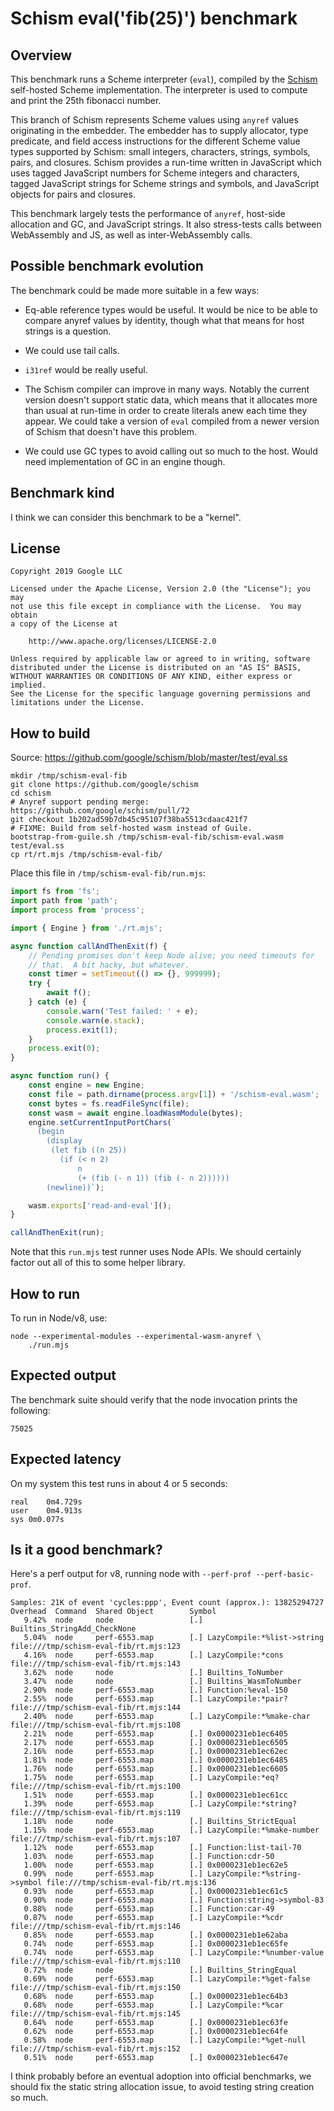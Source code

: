 # Schism eval('fib(25)') benchmark

## Overview

This benchmark runs a Scheme interpreter (`eval`), compiled by the
[Schism](https://github.com/google/schism) self-hosted Scheme
implementation.  The interpreter is used to compute and print the 25th
fibonacci number.

This branch of Schism represents Scheme values using `anyref` values
originating in the embedder.  The embedder has to supply allocator, type
predicate, and field access instructions for the different Scheme value
types supported by Schism: small integers, characters, strings, symbols,
pairs, and closures.  Schism provides a run-time written in JavaScript
which uses tagged JavaScript numbers for Scheme integers and characters,
tagged JavaScript strings for Scheme strings and symbols, and JavaScript
objects for pairs and closures.

This benchmark largely tests the performance of `anyref`, host-side
allocation and GC, and JavaScript strings.  It also stress-tests calls
between WebAssembly and JS, as well as inter-WebAssembly calls.

## Possible benchmark evolution

The benchmark could be made more suitable in a few ways:

 * Eq-able reference types would be useful.  It would be nice to be able
   to compare anyref values by identity, though what that means for host
   strings is a question.

 * We could use tail calls.

 * `i31ref` would be really useful.

 * The Schism compiler can improve in many ways.  Notably the current
   version doesn't support static data, which means that it allocates
   more than usual at run-time in order to create literals anew each
   time they appear.  We could take a version of `eval` compiled from a
   newer version of Schism that doesn't have this problem.

 * We could use GC types to avoid calling out so much to the host.
   Would need implementation of GC in an engine though.

## Benchmark kind

I think we can consider this benchmark to be a "kernel".

## License

```
Copyright 2019 Google LLC

Licensed under the Apache License, Version 2.0 (the "License"); you may
not use this file except in compliance with the License.  You may obtain
a copy of the License at

    http://www.apache.org/licenses/LICENSE-2.0

Unless required by applicable law or agreed to in writing, software
distributed under the License is distributed on an "AS IS" BASIS,
WITHOUT WARRANTIES OR CONDITIONS OF ANY KIND, either express or implied.
See the License for the specific language governing permissions and
limitations under the License.
```

## How to build

Source: https://github.com/google/schism/blob/master/test/eval.ss

```
mkdir /tmp/schism-eval-fib
git clone https://github.com/google/schism
cd schism
# Anyref support pending merge: https://github.com/google/schism/pull/72
git checkout 1b202ad59b7db45c95107f38ba5513cdaac421f7
# FIXME: Build from self-hosted wasm instead of Guile.
bootstrap-from-guile.sh /tmp/schism-eval-fib/schism-eval.wasm test/eval.ss
cp rt/rt.mjs /tmp/schism-eval-fib/
```

Place this file in `/tmp/schism-eval-fib/run.mjs`:

```js
import fs from 'fs';
import path from 'path';
import process from 'process';

import { Engine } from './rt.mjs';

async function callAndThenExit(f) {
    // Pending promises don't keep Node alive; you need timeouts for
    // that.  A bit hacky, but whatever.
    const timer = setTimeout(() => {}, 999999);
    try {
        await f();
    } catch (e) {
        console.warn('Test failed: ' + e);
        console.warn(e.stack);
        process.exit(1);
    }
    process.exit(0);
}

async function run() {
    const engine = new Engine;
    const file = path.dirname(process.argv[1]) + '/schism-eval.wasm';
    const bytes = fs.readFileSync(file);
    const wasm = await engine.loadWasmModule(bytes);
    engine.setCurrentInputPortChars(`
      (begin
        (display
         (let fib ((n 25))
           (if (< n 2)
               n
               (+ (fib (- n 1)) (fib (- n 2))))))
        (newline))`);

    wasm.exports['read-and-eval']();
}

callAndThenExit(run);
```

Note that this `run.mjs` test runner uses Node APIs.  We should
certainly factor out all of this to some helper library.

## How to run

To run in Node/v8, use:

```
node --experimental-modules --experimental-wasm-anyref \
    ./run.mjs
```

## Expected output

The benchmark suite should verify that the node invocation prints the
following:

```
75025
```

## Expected latency

On my system this test runs in about 4 or 5 seconds:

```
real	0m4.729s
user	0m4.913s
sys	0m0.077s
```

## Is it a good benchmark?

Here's a perf output for v8, running node with `--perf-prof
--perf-basic-prof`.

```
Samples: 21K of event 'cycles:ppp', Event count (approx.): 13825294727
Overhead  Command  Shared Object        Symbol
   9.42%  node     node                 [.] Builtins_StringAdd_CheckNone
   5.04%  node     perf-6553.map        [.] LazyCompile:*%list->string file:///tmp/schism-eval-fib/rt.mjs:123
   4.16%  node     perf-6553.map        [.] LazyCompile:*cons file:///tmp/schism-eval-fib/rt.mjs:143
   3.62%  node     node                 [.] Builtins_ToNumber
   3.47%  node     node                 [.] Builtins_WasmToNumber
   2.90%  node     perf-6553.map        [.] Function:%eval-150
   2.55%  node     perf-6553.map        [.] LazyCompile:*pair? file:///tmp/schism-eval-fib/rt.mjs:144
   2.40%  node     perf-6553.map        [.] LazyCompile:*%make-char file:///tmp/schism-eval-fib/rt.mjs:108
   2.21%  node     perf-6553.map        [.] 0x0000231eb1ec6405
   2.17%  node     perf-6553.map        [.] 0x0000231eb1ec6505
   2.16%  node     perf-6553.map        [.] 0x0000231eb1ec62ec
   1.81%  node     perf-6553.map        [.] 0x0000231eb1ec6485
   1.76%  node     perf-6553.map        [.] 0x0000231eb1ec6605
   1.75%  node     perf-6553.map        [.] LazyCompile:*eq? file:///tmp/schism-eval-fib/rt.mjs:100
   1.51%  node     perf-6553.map        [.] 0x0000231eb1ec61cc
   1.39%  node     perf-6553.map        [.] LazyCompile:*string? file:///tmp/schism-eval-fib/rt.mjs:119
   1.18%  node     node                 [.] Builtins_StrictEqual
   1.15%  node     perf-6553.map        [.] LazyCompile:*%make-number file:///tmp/schism-eval-fib/rt.mjs:107
   1.12%  node     perf-6553.map        [.] Function:list-tail-70
   1.03%  node     perf-6553.map        [.] Function:cdr-50
   1.00%  node     perf-6553.map        [.] 0x0000231eb1ec62e5
   0.99%  node     perf-6553.map        [.] LazyCompile:*%string->symbol file:///tmp/schism-eval-fib/rt.mjs:136
   0.93%  node     perf-6553.map        [.] 0x0000231eb1ec61c5
   0.90%  node     perf-6553.map        [.] Function:string->symbol-83
   0.88%  node     perf-6553.map        [.] Function:car-49
   0.87%  node     perf-6553.map        [.] LazyCompile:*%cdr file:///tmp/schism-eval-fib/rt.mjs:146
   0.85%  node     perf-6553.map        [.] 0x0000231eb1e62aba
   0.74%  node     perf-6553.map        [.] 0x0000231eb1ec65fe
   0.74%  node     perf-6553.map        [.] LazyCompile:*%number-value file:///tmp/schism-eval-fib/rt.mjs:110
   0.72%  node     node                 [.] Builtins_StringEqual
   0.69%  node     perf-6553.map        [.] LazyCompile:*%get-false file:///tmp/schism-eval-fib/rt.mjs:150
   0.68%  node     perf-6553.map        [.] 0x0000231eb1ec64b3
   0.68%  node     perf-6553.map        [.] LazyCompile:*%car file:///tmp/schism-eval-fib/rt.mjs:145
   0.64%  node     perf-6553.map        [.] 0x0000231eb1ec63fe
   0.62%  node     perf-6553.map        [.] 0x0000231eb1ec64fe
   0.58%  node     perf-6553.map        [.] LazyCompile:*%get-null file:///tmp/schism-eval-fib/rt.mjs:152
   0.51%  node     perf-6553.map        [.] 0x0000231eb1ec647e
```

I think probably before an eventual adoption into official benchmarks,
we should fix the static string allocation issue, to avoid testing
string creation so much.
